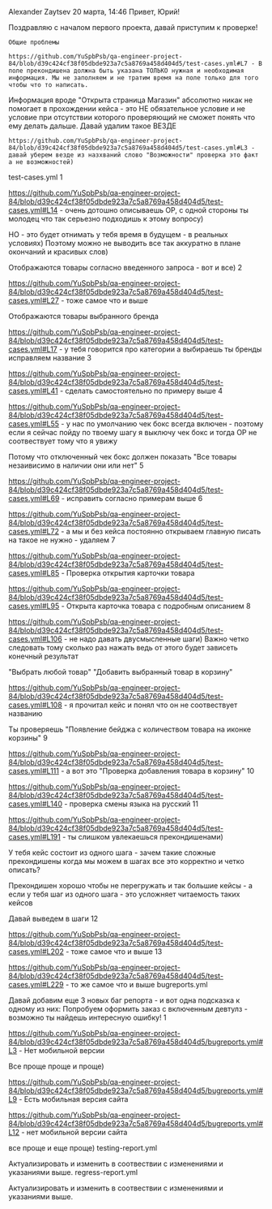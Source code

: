 
Alexander Zaytsev 20 марта, 14:46
Привет, Юрий!

Поздравляю с началом первого проекта, давай приступим к проверке!

    Общие проблемы

    https://github.com/YuSpbPsb/qa-engineer-project-84/blob/d39c424cf38f05dbde923a7c5a8769a458d404d5/test-cases.yml#L7 - В поле прекондишена должна быть указана ТОЛЬКО нужная и необходимая информация. Мы не заполняем и не тратим время на поле только для того чтобы что то написать.

Информация вроде "Открыта страница Магазин" абсолютно никак не помогает в прохождении кейса - это НЕ обязательное условие и не условие при отсутствии которого проверяющий не сможет понять что ему делать дальше. Давай удалим такое ВЕЗДЕ

    https://github.com/YuSpbPsb/qa-engineer-project-84/blob/d39c424cf38f05dbde923a7c5a8769a458d404d5/test-cases.yml#L3 - давай уберем везде из назхваний слово "Возможности" проверка это факт а не возможностей)

test-cases.yml
1

https://github.com/YuSpbPsb/qa-engineer-project-84/blob/d39c424cf38f05dbde923a7c5a8769a458d404d5/test-cases.yml#L14 - очень дотошно описываешь ОР, с одной стороны ты молодец что так серьезно подходишь к этому вопросу)

НО - это будет отнимать у тебя время в будущем - в реальных условиях) Поэтому можно не выводить все так аккуратно в плане окончаний и красивых слов)

Отображаются товары согласно введенного запроса - вот и все)
2

https://github.com/YuSpbPsb/qa-engineer-project-84/blob/d39c424cf38f05dbde923a7c5a8769a458d404d5/test-cases.yml#L27 - тоже самое что и выше

Отображаются товары выбранного бренда

https://github.com/YuSpbPsb/qa-engineer-project-84/blob/d39c424cf38f05dbde923a7c5a8769a458d404d5/test-cases.yml#L17 - у тебя говорится про категории а выбираешь ты бренды исправляем название
3

https://github.com/YuSpbPsb/qa-engineer-project-84/blob/d39c424cf38f05dbde923a7c5a8769a458d404d5/test-cases.yml#L41 - сделать самостоятельно по примеру выше
4

https://github.com/YuSpbPsb/qa-engineer-project-84/blob/d39c424cf38f05dbde923a7c5a8769a458d404d5/test-cases.yml#L55 - у нас по умолчанию чек бокс всегда включен - поэтому если я сейчас пойду по твоему шагу я выключу чек бокс и тогда ОР не соотвествует тому что я увижу

Потому что отключенный чек бокс должен показать "Все товары незаивисимо в наличии они или нет"
5

https://github.com/YuSpbPsb/qa-engineer-project-84/blob/d39c424cf38f05dbde923a7c5a8769a458d404d5/test-cases.yml#L69 - исправить согласно примерам выше
6

https://github.com/YuSpbPsb/qa-engineer-project-84/blob/d39c424cf38f05dbde923a7c5a8769a458d404d5/test-cases.yml#L72 - а мы и без кейса постоянно открываем главную писать на такое не нужно - удаляем
7

https://github.com/YuSpbPsb/qa-engineer-project-84/blob/d39c424cf38f05dbde923a7c5a8769a458d404d5/test-cases.yml#L85 - Проверка открытия карточки товара

https://github.com/YuSpbPsb/qa-engineer-project-84/blob/d39c424cf38f05dbde923a7c5a8769a458d404d5/test-cases.yml#L95 - Открыта карточка товара с подробным описанием
8

https://github.com/YuSpbPsb/qa-engineer-project-84/blob/d39c424cf38f05dbde923a7c5a8769a458d404d5/test-cases.yml#L106 - не надо давать двусмысленные шаги) Важно четко следовать тому сколько раз нажать ведь от этого будет зависеть конечный результат

"Выбрать любой товар" "Добавить выбранный товар в корзину"

https://github.com/YuSpbPsb/qa-engineer-project-84/blob/d39c424cf38f05dbde923a7c5a8769a458d404d5/test-cases.yml#L108 - я прочитал кейс и понял что он не соотвествует названию

Ты проверяешь "Появление бейджа с количеством товара на иконке корзины"
9

https://github.com/YuSpbPsb/qa-engineer-project-84/blob/d39c424cf38f05dbde923a7c5a8769a458d404d5/test-cases.yml#L111 - а вот это "Проверка добавления товара в корзину"
10

https://github.com/YuSpbPsb/qa-engineer-project-84/blob/d39c424cf38f05dbde923a7c5a8769a458d404d5/test-cases.yml#L140 - проверка смены языка на русский
11

https://github.com/YuSpbPsb/qa-engineer-project-84/blob/d39c424cf38f05dbde923a7c5a8769a458d404d5/test-cases.yml#L191 - ты слишком увлекаешься прекондишенами)

У тебя кейс состоит из одного шага - зачем такие сложные прекондишены когда мы можем в шагах все это корректно и четко описать?

Прекондишен хорошо чтобы не перегружать и так большие кейсы - а если у тебя шаг из одного шага - это усложняет читаемость таких кейсов

Давай выведем в шаги
12

https://github.com/YuSpbPsb/qa-engineer-project-84/blob/d39c424cf38f05dbde923a7c5a8769a458d404d5/test-cases.yml#L202 - тоже самое что и выше
13

https://github.com/YuSpbPsb/qa-engineer-project-84/blob/d39c424cf38f05dbde923a7c5a8769a458d404d5/test-cases.yml#L229 - то же самое что и выше
bugreports.yml

Давай добавим еще 3 новых баг репорта - и вот одна подсказка к одному из них: Попробуем оформить заказ с включенным девтулз - возможно ты найдешь интересную ошибку!
1

https://github.com/YuSpbPsb/qa-engineer-project-84/blob/d39c424cf38f05dbde923a7c5a8769a458d404d5/bugreports.yml#L3 - Нет мобильной версии

Все проще проще и проще)

https://github.com/YuSpbPsb/qa-engineer-project-84/blob/d39c424cf38f05dbde923a7c5a8769a458d404d5/bugreports.yml#L9 - Есть мобильная версия сайта

https://github.com/YuSpbPsb/qa-engineer-project-84/blob/d39c424cf38f05dbde923a7c5a8769a458d404d5/bugreports.yml#L12 - нет мобильной версии сайта

все проще и еще проще)
testing-report.yml

Актуализировать и изменить в соотвествии с изменениями и указаниями выше.
regress-report.yml

Актуализировать и изменить в соотвествии с изменениями и указаниями выше.
